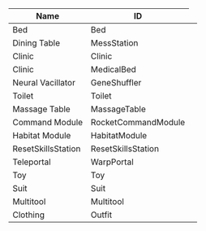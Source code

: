 <table>
    <thead>
        <th data-sort-default>Name</th>
        <th>ID</th>
    </thead>
        <tr>
            <td>Bed</td>
            <td>Bed</td>
            <td></td>
        </tr>
        <tr>
            <td>Dining Table</td>
            <td>MessStation</td>
            <td></td>
        </tr>
        <tr>
            <td>Clinic</td>
            <td>Clinic</td>
            <td></td>
        </tr>
        <tr>
            <td>Clinic</td>
            <td>MedicalBed</td>
            <td></td>
        </tr>
        <tr>
            <td>Neural Vacillator</td>
            <td>GeneShuffler</td>
            <td></td>
        </tr>
        <tr>
            <td>Toilet</td>
            <td>Toilet</td>
            <td></td>
        </tr>
        <tr>
            <td>Massage Table</td>
            <td>MassageTable</td>
            <td></td>
        </tr>
        <tr>
            <td>Command Module</td>
            <td>RocketCommandModule</td>
            <td></td>
        </tr>
        <tr>
            <td>Habitat Module</td>
            <td>HabitatModule</td>
            <td></td>
        </tr>
        <tr>
            <td>ResetSkillsStation</td>
            <td>ResetSkillsStation</td>
            <td></td>
        </tr>
        <tr>
            <td>Teleportal</td>
            <td>WarpPortal</td>
            <td></td>
        </tr>
        <tr>
            <td>Toy</td>
            <td>Toy</td>
            <td></td>
        </tr>
        <tr>
            <td>Suit</td>
            <td>Suit</td>
            <td></td>
        </tr>
        <tr>
            <td>Multitool</td>
            <td>Multitool</td>
            <td></td>
        </tr>
        <tr>
            <td>Clothing</td>
            <td>Outfit</td>
            <td></td>
        </tr>
</table>
